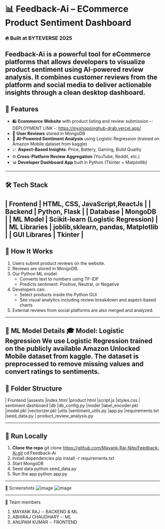 # 📊 Feedback-Ai – ECommerce Product Sentiment Dashboard

### 🔥 Built at BYTEVERSE 2025

Feedback-Ai is a powerful tool for eCommerce platforms that allows developers to visualize product sentiment using AI-powered review analysis. It combines customer reviews from the platform and social media to deliver actionable insights through a clean desktop dashboard.
---

## 🚀 Features

- 🛍️ **Ecommerce Website** with product listing and review submission -: DEPLOYMENT LINK -: https://myshoppinghub-drab.vercel.app/
- 💬 **User Reviews** stored in MongoDB
- 🤖 **AI-Powered Sentiment Analysis** using Logistic Regression (trained on Amazon Mobile dataset from kaggle)
- 📈 **Aspect-Based Insights**: Price, Battery, Gaming, Build Quality
- 🌐 **Cross-Platform Review Aggregation** (YouTube, Reddit, etc.)
- 📊 **Developer Dashboard App** built in Python (Tkinter + Matplotlib)

---

## 🛠️ Tech Stack

| Frontend     | HTML, CSS, JavaScript,ReactJs           |
| Backend      | Python, Flask                           |
| Database     | MongoDB                                 |
| ML Model     | Scikit-learn (Logistic Regression)      |
| ML Libraries | joblib,sklearn, pandas, Matplotlib      |
| GUI Librares | Tkinter                                 |
---

## 🧠 How It Works

1. Users submit product reviews on the website.
2. Reviews are stored in MongoDB.
3. Our Python ML model:
   - Converts text to numbers using TF-IDF
   - Predicts sentiment: Positive, Neutral, or Negative
4. Developers can:
   - Select products inside the Python GUI
   - See visual analytics including review breakdown and aspect-based charts
5. External reviews from social platforms are also merged and analyzed.

---

🤖 ML Model Details
🎓 Model: Logistic Regression
We use Logistic Regression trained on the publicly available Amazon Unlocked Mobile dataset from kaggle.
The dataset is preprocessed to remove missing values and convert ratings to sentiments.
---
## 📂 Folder Structure
 | Frontend
    |assests
    |index.html
    |product.html
    |script.js
    |styles.css
 | sentiment dashboard
    |db
        |db_config.py
    |model
        |label_encoder.pkl
        |model.pkl
        |vectorizer.pkl
    |utils
         |sentiment_utils.py
    |app.py
    |requirements.txt
    |seed_data.py
| product_review_analysis.py
   
---

## 🧪 Run Locally

1. **Clone the repo**
git clone https://github.com/Mayank-Raj-Nitp/Feedback-Ai.git
cd Feedback-Ai
2. Install dependencies
   pip install -r requirements.txt
3. Start MongoDB
4. Seed data
   python seed_data.py
5. Run the app
   python app.py

---
📸 Screenshots
![image](https://github.com/user-attachments/assets/44a023f2-53c0-4c7f-864e-876e665dbf70)
![image](https://github.com/user-attachments/assets/b735c9b3-2883-4afe-897f-018970eab21e)

---

🤝 Team members 
1. MAYANK RAJ -: BACKEND & ML
2. ABHIRAJ CHAUDHARY -: ML
3. ANUPAM KUMAR -: FRONTEND




